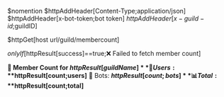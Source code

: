 $nomention
$httpAddHeader[Content-Type;application/json]
$httpAddHeader[x-bot-token;bot token]
$httpAddHeader[x-guild-id;$guildID]

$httpGet[host url/guild/membercount]

$onlyIf[$httpResult[success]==true;❌ Failed to fetch member count]

**👥 Member Count for $httpResult[guildName]**
👤 Users: **$httpResult[count;users]**
🤖 Bots: **$httpResult[count;bots]**
📊 Total: **$httpResult[count;total]**
